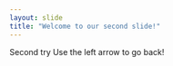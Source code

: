 ```yaml
---
layout: slide
title: "Welcome to our second slide!"
---
```

Second try
Use the left arrow to go back!
